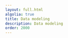 ```yaml
---
layout: full.html
algolia: true
title: Data modeling
description: Data modeling
order: 2000
---
```

